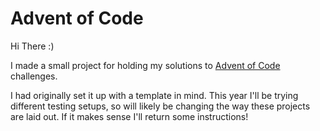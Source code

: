 # Advent of Code 

Hi There :) 

I made a small project for holding my solutions to [Advent of Code](https://adventofcode.com/) challenges. 

I had originally set it up with a template in mind. This year I'll be trying different testing setups,
so will likely be changing the way these projects are laid out. If it makes sense I'll return some instructions!
